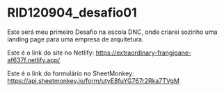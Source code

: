 # RID120904_desafio01
Este será meu primeiro Desafio na escola DNC, onde criarei sozinho uma landing page para uma empresa de arquitetura.

Este é o link do site no Netlify: https://extraordinary-frangipane-af637f.netlify.app/

Este é o link do formulário no SheetMonkey: https://api.sheetmonkey.io/form/utyE8fuYG767r2Rka7TVgM
